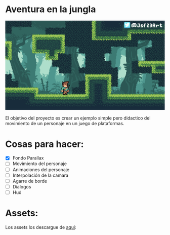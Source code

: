 # Aventura en la jungla
![aventura en la jungla](https://github.com/andresTapari/godot_platform_basic_movement/blob/main/assets/Jungle%20Asset%20Pack/mockup.png)

El objetivo del proyecto es crear un ejemplo simple pero didactico del movimiento de un personaje en un juego de plataformas. 

# Cosas para hacer:
- [x] Fondo Parallax
- [ ] Movimiento del personaje
- [ ] Animaciones del personaje
- [ ] Interpolación de la camara
- [ ] Agarre de borde
- [ ] Dialogos
- [ ] Hud

# Assets:
Los assets los descargue de [aqui](https://jesse-m.itch.io/jungle-pack):
